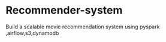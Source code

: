 # Recommender-system
Build a scalable movie recommendation system using pyspark ,airflow,s3,dynamodb
